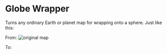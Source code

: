 # Globe Wrapper
Turns any ordinary Earth or planet map for wrapping onto a sphere.
Just like this:

From:
![original map](https://github.com/MicGoMac/globe_wrapper/blob/master/globe_wrapper/demo_images/jupitermap.jpg)

To:


